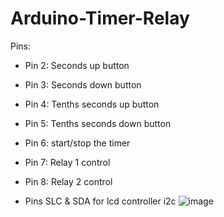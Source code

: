 # Arduino-Timer-Relay
 
 Pins:
 
* Pin 2: Seconds up button
* Pin 3: Seconds down button
* Pin 4: Tenths seconds up button
* Pin 5: Tenths seconds down button
* Pin 6: start/stop the timer
* Pin 7: Relay 1 control
* Pin 8: Relay 2 control

* Pins SLC & SDA for lcd controller i2c
![image](https://github.com/user-attachments/assets/5bea1623-e98b-4dab-8cb5-91bbe9209297)
